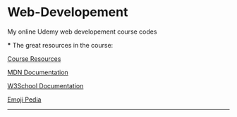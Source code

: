 # Web-Developement
My online Udemy web developement course codes

<strong>*</strong> The great resources in the course:

<a href="https://www.appbrewery.co/p/web-development-course-resources" target="_blank">Course Resources</a>

<a href="https://developer.mozilla.org/en-US/docs/Web/HTML/Element/Heading_Elements" target="_blank">MDN Documentation</a>

<a href="https://www.w3schools.com/html/html_headings.asp" target="_blank">W3School Documentation</a>

<a href="https://emojipedia.org/" target="_blank">Emoji Pedia</a>
<hr>

